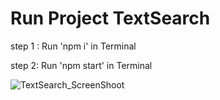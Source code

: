 # Run Project TextSearch

step 1 : Run 'npm i' in Terminal

step 2: Run 'npm start' in Terminal

![TextSearch_ScreenShoot](https://github.com/ali1235-crypto/Text_Seacrh/assets/76664826/54c5dabb-16c8-43bc-ba16-1332c4d9122a)

